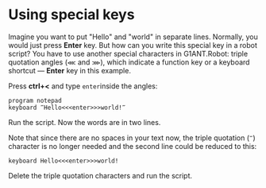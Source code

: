 # Using special keys

Imagine you want to put "Hello" and "world" in separate lines. Normally, you would just press **Enter** key. But how can you write this special key in a robot script? You have to use another special characters in G1ANT.Robot: triple quotation angles (`⋘` and `⋙`), which indicate a function key or a keyboard shortcut — **Enter** key in this example.

Press **ctrl+<** and type `enter`inside the angles:

```G1ANT
program notepad
keyboard ‴Hello<<<enter>>>world!‴
```

Run the script. Now the words are in two lines.

Note that since there are no spaces in your text now, the triple quotation (`‴`) character is no longer needed and the second line could be reduced to this:

```G1ANT
keyboard Hello<<<enter>>>world!
```

Delete the triple quotation characters and run the script.
